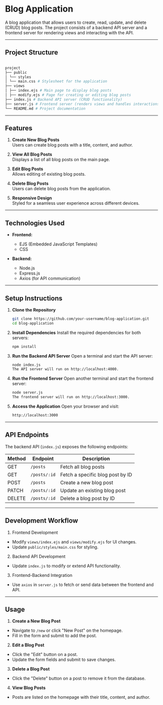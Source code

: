 # Blog Application

A blog application that allows users to create, read, update, and delete (CRUD) blog posts. The project consists of a backend API server and a frontend server for rendering views and interacting with the API.

---

## Project Structure

```bash

project 
├── public 
│ └── styles 
│ └── main.css # Stylesheet for the application 
├── views 
│ ├── index.ejs # Main page to display blog posts 
│ ├── modify.ejs # Page for creating or editing blog posts 
├── index.js # Backend API server (CRUD functionality) 
├── server.js # Frontend server (renders views and handles interactions) 
└── README.md # Project documentation

```


---

## Features

1. **Create New Blog Posts**  
   Users can create blog posts with a title, content, and author.

2. **View All Blog Posts**  
   Displays a list of all blog posts on the main page.

3. **Edit Blog Posts**  
   Allows editing of existing blog posts.

4. **Delete Blog Posts**  
   Users can delete blog posts from the application.

5. **Responsive Design**  
   Styled for a seamless user experience across different devices.

---

## Technologies Used

- **Frontend:**
  - EJS (Embedded JavaScript Templates)
  - CSS

- **Backend:**
  - Node.js
  - Express.js
  - Axios (for API communication)

---

## Setup Instructions

1. **Clone the Repository**  
   ```bash
   git clone https://github.com/your-username/blog-application.git
   cd blog-application
   ```
2. **Install Dependencies**
    Install the required dependencies for both servers:

    ```bash
    npm install
    ```
3. **Run the Backend API Server**
    Open a terminal and start the API server:

    ```bash
    node index.js
    The API server will run on http://localhost:4000.
    ```
4. **Run the Frontend Server**
    Open another terminal and start the frontend server:

    ```bash
    node server.js
    The frontend server will run on http://localhost:3000.
    ```

5. **Access the Application**
    Open your browser and visit:
    ```bash
    http://localhost:3000
    ```
---
## API Endpoints

The backend API (`index.js`) exposes the following endpoints:

| **Method** | **Endpoint**    | **Description**                     |
|------------|-----------------|-------------------------------------|
| GET        | `/posts`        | Fetch all blog posts                |
| GET        | `/posts/:id`    | Fetch a specific blog post by ID    |
| POST       | `/posts`        | Create a new blog post              |
| PATCH      | `/posts/:id`    | Update an existing blog post        |
| DELETE     | `/posts/:id`    | Delete a blog post by ID            |
---

## Development Workflow

1. Frontend Development
- Modify `views/index.ejs` and `views/modify.ejs` for UI changes.
- Update `public/styles/main.css` for styling.

2. Backend API Development
- Update `index.js` to modify or extend API functionality.

3. Frontend-Backend Integration
- Use `axios` in `server.js` to fetch or send data between the frontend and API.

---

## Usage

1. **Create a New Blog Post**
- Navigate to `/new` or click "New Post" on the homepage.
- Fill in the form and submit to add the post.

2. **Edit a Blog Post**
- Click the "Edit" button on a post.
- Update the form fields and submit to save changes.

3. **Delete a Blog Post**
- Click the "Delete" button on a post to remove it from the database.

4. **View Blog Posts**
- Posts are listed on the homepage with their title, content, and author.
